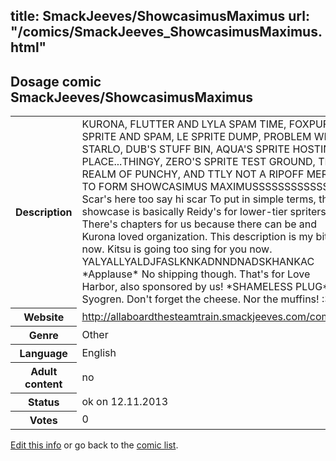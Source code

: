 title: SmackJeeves/ShowcasimusMaximus
url: "/comics/SmackJeeves_ShowcasimusMaximus.html"
---
Dosage comic SmackJeeves/ShowcasimusMaximus
-----------------------------------------

<p id="msg"></p>
<script type="text/javascript">
if (window.location.search === '?edit_info_mail=sent_ok') {
  var elem = document.getElementById("msg");
  elem.innerHTML = 'Edited information sucessfully sent for review, which is usually done daily. Thanks!';
  elem.className = 'ok';
}
</script>
<table class="comicinfo">
<tr>
<th>Description</th><td>KURONA, FLUTTER AND LYLA SPAM TIME, FOXPUFF SPRITE AND SPAM, LE SPRITE DUMP, PROBLEM WITH STARLO, DUB'S STUFF BIN, AQUA'S SPRITE HOSTING PLACE...THINGY, ZERO'S SPRITE TEST GROUND, THE REALM OF PUNCHY, AND TTLY NOT A RIPOFF MERGE TO FORM SHOWCASIMUS MAXIMUSSSSSSSSSSSS Scar's here too say hi scar To put in simple terms, this showcase is basically Reidy's for lower-tier spriters. There's chapters for us because there can be and Kurona loved organization. This description is my bitch now. Kitsu is going too sing for you now. YALYALLYALDJFASLKNKADNNDNADSKHANKAC *Applause* No shipping though. That's for Love Harbor, also sponsored by us! *SHAMELESS PLUG* -Syogren. Don't forget the cheese. Nor the muffins! :3</td>
</tr>
<tr>
<th>Website</th><td><a href="http://allaboardthesteamtrain.smackjeeves.com/comics/">http://allaboardthesteamtrain.smackjeeves.com/comics/</a></td>
</tr>
<tr>
<th>Genre</th><td>Other</td>
</tr>
<tr>
<th>Language</th><td>English</td>
</tr>
<tr>
<th>Adult content</th><td>no</td>
</tr>
<tr>
<th>Status</th><td>ok on 12.11.2013</td>
</tr>
<tr>
<th>Votes</th><td>0</td>
</tr>
</table>

[Edit this info](SmackJeeves_ShowcasimusMaximus_edit.html) or go back to the [comic list](../comic-index.html).
